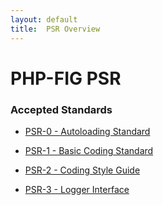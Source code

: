 ```yaml
---
layout: default
title:  PSR Overview
---
```

# PHP-FIG PSR


### Accepted Standards

- [PSR-0 - Autoloading Standard](/psr/psr-0)

- [PSR-1 - Basic Coding Standard](/psr/psr-1)

- [PSR-2 - Coding Style Guide](/psr/psr-2)

- [PSR-3 - Logger Interface](/psr/psr-3)
